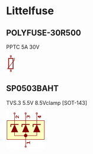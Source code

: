 # Littelfuse

## POLYFUSE-30R500
PPTC 5A 30V

![POLYFUSE-30R500__1__1](/images/passive__THERM__1__1.png?raw=true) 

## SP0503BAHT
TVS.3 5.5V 8.5Vclamp [SOT-143]

![SP0503BAHT__1__1](/images/Littelfuse__SP0503BAHT__1__1.png?raw=true) 

